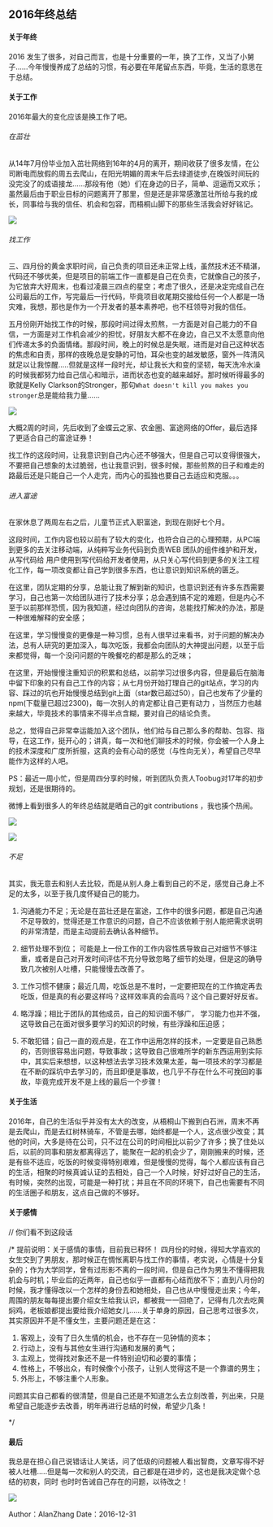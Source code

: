 ## 2016年终总结

#### 关于年终

2016 发生了很多，对自己而言，也是十分重要的一年，换了工作，又当了小舅子......今年慢慢养成了总结的习惯，有必要在年尾留点东西，毕竟，生活的意思在于总结。

#### 关于工作
2016年最大的变化应该是换工作了吧。

###### 在茁壮
从14年7月份毕业加入茁壮网络到16年的4月的离开，期间收获了很多友情，在公司断电而放假的周五去爬山，在阳光明媚的周末午后去绿道徒步,在晚饭时间玩的没完没了的成语接龙......那段有他（她）们在身边的日子，简单、逗逼而又欢乐；虽然最后由于职业目标的问题离开了那里，但是还是非常感激茁壮所给与我的成长，同事给与我的信任、机会和包容，而梧桐山脚下的那些生活我会好好铭记。

![](http://i.imgur.com/PlzrgfX.jpg)

###### 找工作
三、四月份的黄金求职时间，自己负责的项目还未正常上线，虽然技术还不精湛，代码还不够优美，但是项目的前端工作一直都是自己在负责，它就像自己的孩子，为它放弃大好周末，也看过凌晨三四点的星空；考虑了很久，还是决定完成自己在公司最后的工作，写完最后一行代码，毕竟项目收尾期交接给任何一个人都是一场灾难，我想，那也是作为一个开发者的基本素养吧，也不枉领导对我的信任。

五月份刚开始找工作的时候，那段时间过得太煎熬，一方面是对自己能力的不自信，一方面是对工作机会减少的担忧，好朋友大都不在身边，自己又不太愿意向他们传递太多的负面情绪。那段时间，晚上的时候总是失眠，进而是对自己这种状态的焦虑和自责，那样的夜晚总是安静的可怕，耳朵也变的越发敏感，窗外一阵清风就足以让我惊醒.....但就是这样一段时光，却让我长大和变的坚韧，每天洗冷水澡的时候我都努力给自己信心和暗示，进而状态也变的越来越好。那时候听得最多的歌就是Kelly Clarkson的Stronger，那句`What doesn't kill you makes you stronger`总是能给我力量......

![](http://i.imgur.com/oZh2qM0.jpg)

大概2周的时间，先后收到了金蝶云之家、农金圈、富途网络的Offer，最后选择了更适合自己的富途证券！

找工作的这段时间，让我意识到自己内心还不够强大，但是自己可以变得很强大，不要把自己想象的太过脆弱，也让我意识到，很多时候，那些煎熬的日子和难走的路最后还是只能自己一个人走完，而内心的孤独也要自己去适应和克服。。。

###### 进入富途

在家休息了两周左右之后，儿童节正式入职富途，到现在刚好七个月。

这段时间，工作内容也较以前有了较大的变化，也符合自己的心理预期，从PC端到更多的去关注移动端，从纯粹写业务代码到负责WEB 团队的组件维护和开发，从写代码给 用户使用到写代码给开发者使用，从只关心写代码到更多的关注工程化工作，每一项改变都让自己学到很多东西，也让意识到知识系统的匮乏。

在这里，团队定期的分享，总能让我了解到新的知识，也意识到还有许多东西需要学习，自己也第一次给团队进行了技术分享；总会遇到搞不定的难题，但是内心不至于以前那样恐慌，因为我知道，经过向团队的咨询，总能找打解决的办法，那是一种很难解释的安全感；

在这里，学习慢慢变的更像是一种习惯，总有人很早过来看书，对于问题的解决办法，总有人研究的更加深入，每次吃饭，我都会向团队的大神提出问题，以至于后来都觉得，每一个没问问题的午晚餐吃的都是那么的乏味；

在这里，开始慢慢注重知识的积累和总结，以前学习过很多内容，但是最后在脑海中留下印象的只有自己工作的内容；从七月份开始打理自己的git站点，学习的内容、踩过的坑也开始慢慢总结到git上面（star数已超过50），自己也发布了少量的npm(下载量已超过2300)，每一次别人的肯定都让自己更有动力 ，当然压力也越来越大，毕竟技术的事情来不得半点含糊，要对自己的结论负责。

总之，觉得自己非常幸运能加入这个团队，他们给与自己那么多的帮助、包容、指导，在这工作，挺开心的；讲真，每一次和他们聊技术的时候，你会被一个人身上的技术深度和广度所折服，这真的会有心动的感觉（与性向无关），希望自己尽早能作为这样的人吧。

PS：最近一周小忙，但是周四分享的时候，听到团队负责人Toobug对17年的初步规划，还是很期待的。

微博上看到很多人的年终总结就是晒自己的git contributions ，我也揍个热闹。

![](http://i.imgur.com/5eMqDri.jpg)

![](http://i.imgur.com/EWa2KxY.jpg)

###### 不足
其实，我无意去和别人去比较，而是从别人身上看到自己的不足，感觉自己身上不足的太多，以至于我几度怀疑自己的能力。
1.  沟通能力不足；无论是在茁壮还是在富途，工作中的很多问题，都是自己沟通不足导致的，觉得还是工作意识的问题，自己不应该依赖于别人能把需求说明的非常清楚，而是主动提前去确认各种细节。

2.  细节处理不到位； 可能是上一份工作的工作内容性质导致自己对细节不够注重，或者是自己对开发时间评估不充分导致忽略了细节的处理，但是这的确导致几次被别人吐槽，只能慢慢去改善了。

3.  工作习惯不健康；最近几周，吃饭总是不准时，一定要把现在的工作搞定再去吃饭，但是真的有必要这样吗？这样效率真的会高吗？这个自己要好好反省。

4. 略浮躁；相比于团队的其他成员，自己的知识面不够广，  学习能力也并不强，这导致自己在面对很多要学习的知识的时候，有些浮躁和压迫感；

5. 不敢犯错；自己一直的观点是，在工作中运用怎样的技术，一定要是自己熟悉的，否则很容易出问题，导致事故；这导致自己很难所学的新东西运用到实际中，其实后来想想，以这种想法去学习技术效果太差，每一项技术的学习都是在不断的踩坑中去学习的，而且即便是事故，也几乎不存在什么不可挽回的事故，毕竟完成开发不是上线的最后一个步骤！

#### 关于生活

  2016年，自己的生活似乎并没有太大的改变，从梧桐山下搬到白石洲，周末不再是去爬山，而是去红树林骑车，不管是去哪，始终都是一个人，这点很少改变；其他的时间，大多是待在公司，只不过在公司的时间相比以前少了许多；换了住处以后，以前的同事和朋友都离得远了，能聚在一起的机会少了，刚刚搬来的时候，还是有些不适应，吃饭的时候变得特别艰难，但是慢慢的觉得，每个人都应该有自己的生活，相聚的时候真诚认证的去相处，自己一个人时候，好好过好自己的生活，有时候，突然的出现，可能是一种打扰；并且在不同的环境下，自己也需要有不同的生活圈子和朋友，这点自己做的不够好。

#### 关于感情

// 你们看不到这段话

/*
提前说明：关于感情的事情，目前我已释怀！
四月份的时候，得知大学喜欢的女生交到了男朋友，那时候正在惆怅离职与找工作的事情，老实说，心情是十分复杂的；作为大学同学，曾有过形影不离的一段时间，但是自己作为男生不懂得把我机会与时机；毕业后的近两年，自己也似乎一直都有心结而放不下；直到八月份的时候，我才懂得改以一个怎样的身份去和她相处，自己也从中慢慢走出来；今年，周围的朋友每每提出要介绍女生给我认识，都被我一一回绝了，记得有几次去吃黄焖鸡，老板娘都提出要给我介绍她女儿......关于单身的原因，自己思考过很多次，其实原因并不是不懂女生，主要问题还是在这：

1.  客观上，没有了日久生情的机会，也不存在一见钟情的资本；
2.  行动上，没有与其他女生进行沟通和发展的勇气； 
3.  主观上，觉得找对象还不是一件特别迫切和必要的事情；
4.  性格上，不够出众，有时候像个小孩子，让别人觉得这不是一个靠谱的男生；
5.  外形上，不够注重个人形象。

问题其实自己都看的很清楚，但是自己还是不知道怎么去立刻改善，列出来，只是希望自己能逐步去改善，明年再进行总结的时候，希望少几条！

*/

####  最后
我总是在担心自己说错话让人笑话，问了低级的问题被人看出智商，文章写得不好被人吐槽.....但是每一次和别人的交流，自己都是在进步的，这也是我决定做个总结的初衷，同时 也时时告诫自己存在的问题，以待改之！

 ![](http://i.imgur.com/fVQ8gky.jpg)

Author：AlanZhang 
Date：2016-12-31
